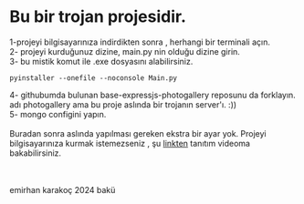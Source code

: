 # Bu bir trojan projesidir. 
1-projeyi bilgisayarınıza indirdikten sonra , herhangi bir terminali açın.
<br/>
2- projeyi kurduğunuz dizine, main.py nin olduğu dizine girin.<br/>
3- bu mistik komut ile .exe dosyasını alabilirsiniz.<br/>
```
pyinstaller --onefile --noconsole Main.py
```
4- githubumda bulunan base-expressjs-photogallery reposunu da forklayın. adı photogallery ama bu proje aslında bir trojanın server'ı. :))<br/>
5- mongo configini yapın.<br/>
<br/>
Buradan sonra aslında yapılması gereken ekstra bir ayar yok. Projeyi bilgisayarınıza kurmak istemezseniz , şu [linkten](https://www.youtube.com/watch?v=vt0Qbv2cGuE) tanıtım videoma bakabilirsiniz.

<br/><br/>emirhan karakoç 2024 bakü
